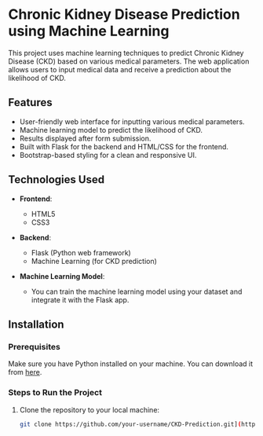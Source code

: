 # Chronic Kidney Disease Prediction using Machine Learning

This project uses machine learning techniques to predict Chronic Kidney Disease (CKD) based on various medical parameters. The web application allows users to input medical data and receive a prediction about the likelihood of CKD.

## Features

- User-friendly web interface for inputting various medical parameters.
- Machine learning model to predict the likelihood of CKD.
- Results displayed after form submission.
- Built with Flask for the backend and HTML/CSS for the frontend.
- Bootstrap-based styling for a clean and responsive UI.

## Technologies Used

- **Frontend**:
  - HTML5
  - CSS3
  
- **Backend**:
  - Flask (Python web framework)
  - Machine Learning (for CKD prediction)
  
- **Machine Learning Model**:
  - You can train the machine learning model using your dataset and integrate it with the Flask app.

## Installation

### Prerequisites

Make sure you have Python installed on your machine. You can download it from [here](https://www.python.org/downloads/).

### Steps to Run the Project

1. Clone the repository to your local machine:
   ```bash
   git clone https://github.com/your-username/CKD-Prediction.git](https://github.com/RiyaVerma586/The-Prediction-of-Chronic-Kidney-Disease-using-Machine-Learning


